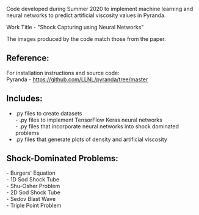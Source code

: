 Code developed during Summer 2020 to implement machine learning and neural networks to predict artificial viscosity values in Pyranda.

Work Title - "Shock Capturing using Neural Networks"

The images produced by the code match those from the paper.

## Reference:
For installation instructions and source code:<br />
Pyranda -  https://github.com/LLNL/pyranda/tree/master

## Includes:
- .py files to create datasets<br />
- .py files to implement TensorFlow Keras neural networks<br />
- .py files that incorporate neural networks into shock dominated problems<br />
- .py files that generate plots of density and artificial viscosity<br />


## Shock-Dominated Problems:
- Burgers' Equation<br />
- 1D Sod Shock Tube<br />
- Shu-Osher Problem<br />
- 2D Sod Shock Tube<br />
- Sedov Blast Wave<br />
- Triple Point Problem
